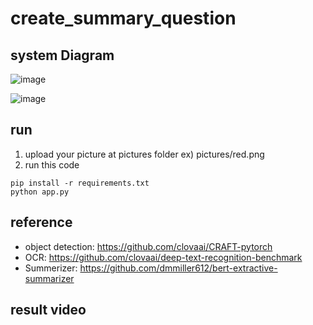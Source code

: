 # create_summary_question

## system Diagram

![image](https://user-images.githubusercontent.com/66936060/174516588-21886ad2-54dd-4018-8fb6-af54fef54740.png)

![image](https://user-images.githubusercontent.com/66936060/174516616-8093a721-6f39-419f-8204-7b65062477ff.png)

## run
1) upload your picture at pictures folder
ex) pictures/red.png
2) run this code
~~~
pip install -r requirements.txt
python app.py
~~~

## reference
- object detection: https://github.com/clovaai/CRAFT-pytorch
- OCR: https://github.com/clovaai/deep-text-recognition-benchmark
- Summerizer: https://github.com/dmmiller612/bert-extractive-summarizer

## result video
